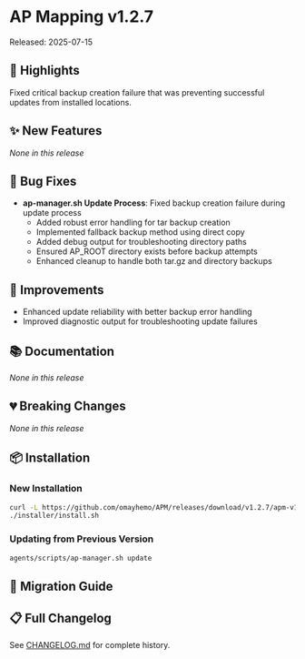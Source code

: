 # AP Mapping v1.2.7

Released: 2025-07-15

## 🎉 Highlights

Fixed critical backup creation failure that was preventing successful updates from installed locations.

## ✨ New Features

_None in this release_

## 🐛 Bug Fixes

- **ap-manager.sh Update Process**: Fixed backup creation failure during update process
  - Added robust error handling for tar backup creation
  - Implemented fallback backup method using direct copy
  - Added debug output for troubleshooting directory paths
  - Ensured AP_ROOT directory exists before backup attempts
  - Enhanced cleanup to handle both tar.gz and directory backups

## 🔧 Improvements

- Enhanced update reliability with better backup error handling
- Improved diagnostic output for troubleshooting update failures

## 📚 Documentation

_None in this release_

## 💔 Breaking Changes

_None in this release_

## 📦 Installation

### New Installation

```bash
curl -L https://github.com/omayhemo/APM/releases/download/v1.2.7/apm-v1.2.7.tar.gz | tar -xz
./installer/install.sh
```

### Updating from Previous Version

```bash
agents/scripts/ap-manager.sh update
```

## 🔄 Migration Guide

<!-- If applicable, provide migration steps -->

## 📋 Full Changelog

See [CHANGELOG.md](https://github.com/omayhemo/APM/blob/main/CHANGELOG.md) for complete history.
